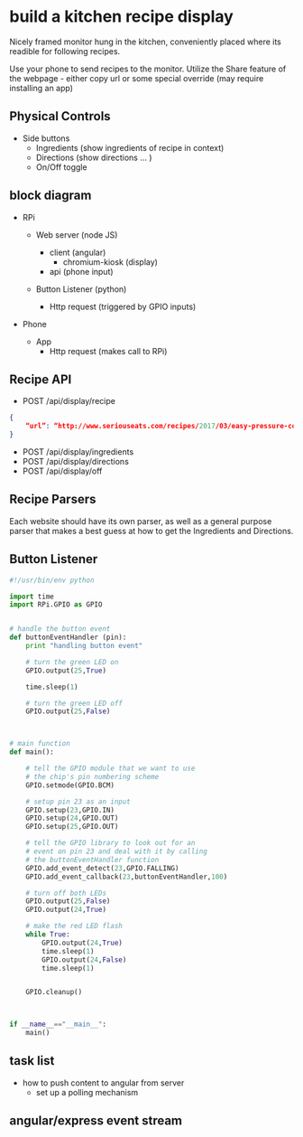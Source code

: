 # build a kitchen recipe display
Nicely framed monitor hung in the kitchen, conveniently placed where its readible for following recipes.

Use your phone to send recipes to the monitor.  Utilize the Share feature of the webpage - either copy url or some special override (may require installing an app)

## Physical Controls
- Side buttons
	- Ingredients (show ingredients of recipe in context)
	- Directions (show directions … )
	- On/Off toggle

## block diagram
- RPi
	- Web server (node JS)
		- client (angular)
			- chromium-kiosk (display)
        - api (phone input)

 	- Button Listener (python)
		- Http request (triggered by GPIO inputs)

- Phone
	- App
		- Http request (makes call to RPi)

## Recipe API
- POST /api/display/recipe
```json
{
	“url”: “http://www.seriouseats.com/recipes/2017/03/easy-pressure-cooker-pork-chile-verde-recipe.html”
}
```
- POST /api/display/ingredients
- POST /api/display/directions
- POST /api/display/off

## Recipe Parsers
Each website should have its own parser, as well as a general purpose parser that makes a best guess at how to get the Ingredients and Directions.


## Button Listener

```python
#!/usr/bin/env python

import time
import RPi.GPIO as GPIO


# handle the button event
def buttonEventHandler (pin):
    print "handling button event"

    # turn the green LED on
    GPIO.output(25,True)

    time.sleep(1)

    # turn the green LED off
    GPIO.output(25,False)



# main function
def main():

    # tell the GPIO module that we want to use 
    # the chip's pin numbering scheme
    GPIO.setmode(GPIO.BCM)

    # setup pin 23 as an input
    GPIO.setup(23,GPIO.IN)
    GPIO.setup(24,GPIO.OUT)
    GPIO.setup(25,GPIO.OUT)

    # tell the GPIO library to look out for an 
    # event on pin 23 and deal with it by calling 
    # the buttonEventHandler function
    GPIO.add_event_detect(23,GPIO.FALLING)
    GPIO.add_event_callback(23,buttonEventHandler,100)

    # turn off both LEDs
    GPIO.output(25,False)
    GPIO.output(24,True)

    # make the red LED flash
    while True:
        GPIO.output(24,True)
        time.sleep(1)
        GPIO.output(24,False)
        time.sleep(1)


    GPIO.cleanup()



if __name__=="__main__":
    main()
```


## task list

- how to push content to angular from server
    - set up a polling mechanism

## angular/express event stream
